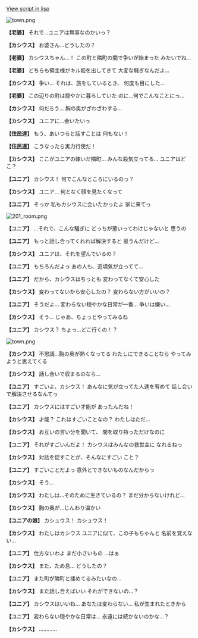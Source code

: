 [View script in lisp](../scripts/210112020.txt)

![town.png](../images/backgrounds/town.png)

**【老婆】**
それで…ユニアは無事なのかいっ？

**【カシウス】**
お婆さん…どうしたの？

**【老婆】**
カシウスちゃん…！
この町と隣町の間で争いが始まった
みたいでね…

**【老婆】**
どちらも領主様がキル姫を出してきて
大変な騒ぎなんだよ…

**【カシウス】**
争い…
それは、旅をしているとき、
何度も目にした…

**【老婆】**
この辺りの町は穏やかに暮らしていた
のに…何でこんなことにっ…

**【カシウス】**
何だろう…
胸の奥がざわざわする…

**【カシウス】**
ユニアに…会いたいっ

**【住民達】**
もう、あいつらと話すことは
何もない！

**【住民達】**
こうなったら実力行使だ！

**【カシウス】**
ここがユニアの嫁いだ隣町…
みんな殺気立ってる…
ユニアはどこ？

**【ユニア】**
カシウス！
何でこんなところにいるのっ？

**【カシウス】**
ユニア…
何となく顔を見たくなって

**【ユニア】**
そっか
私もカシウスに会いたかったよ
家に来てっ

![201_room.png](../images/backgrounds/201_room.png)

**【ユニア】**
…それで、こんな騒ぎに
どっちが悪いってわけじゃないと
思うの

**【ユニア】**
もっと話し合ってくれれば解決すると
思うんだけど…

**【カシウス】**
ユニアは、それを望んでいるの？

**【ユニア】**
もちろんだよっ
あの人も、近頃気が立ってて…

**【ユニア】**
だから、カシウスはちっとも
変わってなくて安心した

**【カシウス】**
変わってないから安心したの？
変わらない方がいいの？

**【ユニア】**
そうだよ…
変わらない穏やかな日常が一番…
争いは嫌い…

**【カシウス】**
そう…
じゃあ、ちょっとやってみるね

**【ユニア】**
カシウス？
ちょっ…どこ行くの！？

![town.png](../images/backgrounds/town.png)

**【カシウス】**
不思議…胸の奥が熱くなってる
わたしにできることなら
やってみようと思えてくる

**【カシウス】**
話し合いで収まるのなら…

**【ユニア】**
すごいよ、カシウス！
あんなに気が立ってた人達を宥めて
話し合いで解決させるなんてっ

**【ユニア】**
カシウスにはすごい才能が
あったんだね！

**【カシウス】**
才能？
これはすごいことなの？
わたしはただ…

**【カシウス】**
お互いの言い分を聞いて、
間を取り持っただけなのに

**【ユニア】**
それがすごいんだよ！
カシウスはみんなの救世主に
なれるねっ

**【カシウス】**
対話を促すことが、そんなにすごい
こと？

**【ユニア】**
すごいことだよっ
意外とできないものなんだからっ

**【カシウス】**
そう…

**【カシウス】**
わたしは…そのために生きているの？
まだ分からないけれど…

**【カシウス】**
胸の奥が…じんわり温かい

**【ユニアの娘】**
カシュウス！
カシュウス！

**【カシウス】**
わたしはカシウス
ユニアに似て、この子もちゃんと
名前を覚えない…

**【ユニア】**
仕方ないわよ
まだ小さいもの
…はぁ

**【カシウス】**
また、ため息…
どうしたの？

**【ユニア】**
また町が隣町と揉めてるみたいなの…

**【カシウス】**
また話し合えばいい
それができないの…？

**【ユニア】**
カシウスはいいね…
あなたは変わらない…
私が生まれたときから

**【ユニア】**
変わらない穏やかな日常は…
永遠には続かないのかな…？

**【カシウス】**
…………